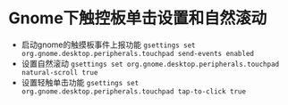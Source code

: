 # Gnome下触控板单击设置和自然滚动

- 启动gnome的触摸板事件上报功能
  `gsettings set org.gnome.desktop.peripherals.touchpad send-events enabled`
- 设置自然滚动
  `gsettings set org.gnome.desktop.peripherals.touchpad natural-scroll true`
- 设置轻触单击功能
  `gsettings set org.gnome.desktop.peripherals.touchpad tap-to-click true`
